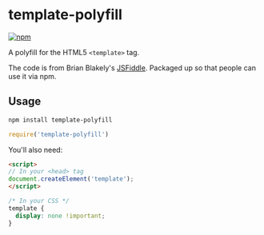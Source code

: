 # template-polyfill 

[![npm](https://img.shields.io/npm/v/template-polyfill.svg?maxAge=2592000?style=flat-square)](https://www.npmjs.com/package/template-polyfill)

A polyfill for the HTML5 `<template>` tag.

The code is from Brian Blakely's [JSFiddle](http://jsfiddle.net/brianblakely/h3EmY/). Packaged up so that people can use it via npm.

## Usage

```sh
npm install template-polyfill
```

```js
require('template-polyfill')
```

You'll also need:

```html
<script>
// In your <head> tag
document.createElement('template');
</script>
```

```css
/* In your CSS */
template {
  display: none !important;
}
```
